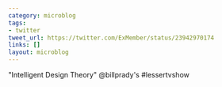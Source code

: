 ```yaml
---
category: microblog
tags:
- twitter
tweet_url: https://twitter.com/ExMember/status/23942970174
links: []
layout: microblog
---
```

"Intelligent Design Theory" @billprady's #lessertvshow

